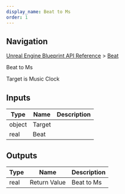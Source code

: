 ```yaml
---
display_name: Beat to Ms
order: 1
---
```

## Navigation

[Unreal Engine Blueprint API Reference](https://dev.epicgames.com/documentation/en-us/unreal-engine/BlueprintAPI) > [Beat](https://dev.epicgames.com/documentation/en-us/unreal-engine/BlueprintAPI/Beat)

Beat to Ms

Target is Music Clock

## Inputs

| Type | Name | Description |
| --- | --- | --- |
| object | Target |  |
| real | Beat |  |

## Outputs

| Type | Name | Description |
| --- | --- | --- |
| real | Return Value | Beat to Ms |
